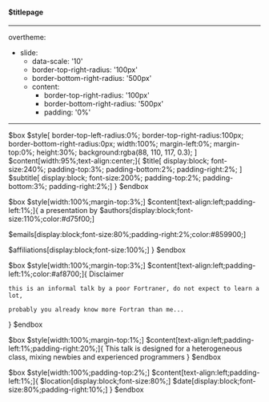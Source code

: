 #### $titlepage
---
overtheme:
  - slide:
    - data-scale: '10'
    - border-top-right-radius: '100px'
    - border-bottom-right-radius: '500px'
    - content:
      - border-top-right-radius: '100px'
      - border-bottom-right-radius: '500px'
      - padding: '0%'
---

$box
$style[
  border-top-left-radius:0%;
  border-top-right-radius:100px;
  border-bottom-right-radius:0px;
  width:100%;
  margin-left:0%;
  margin-top:0%;
  height:30%;
  background:rgba(88, 110, 117, 0.3);
]
$content[width:95%;text-align:center;]{
$title[
  display:block;
  font-size:240%;
  padding-top:3%;
  padding-bottom:2%;
  padding-right:2%;
]
$subtitle[
  display:block;
  font-size:200%;
  padding-top:2%;
  padding-bottom:3%;
  padding-right:2%;]
}
$endbox

$box
$style[width:100%;margin-top:3%;]
$content[text-align:left;padding-left:1%;]{
a presentation by $authors[display:block;font-size:110%;color:#d75f00;]
<p></p>
$emails[display:block;font-size:80%;padding-right:2%;color:#859900;]
<p></p>
$affiliations[display:block;font-size:100%;]
}
$endbox

$box
$style[width:100%;margin-top:3%;]
$content[text-align:left;padding-left:1%;color:#af8700;]{
Disclaimer

```
this is an informal talk by a poor Fortraner, do not expect to learn a lot,
```
```
probably you already know more Fortran than me...
```

}
$endbox

$box
$style[width:100%;margin-top:1%;]
$content[text-align:left;padding-left:1%;padding-right:20%;]{
This talk is designed for a heterogeneous class, mixing newbies and experienced programmers
}
$endbox

$box
$style[width:100%;padding-top:2%;]
$content[text-align:left;padding-left:1%;]{
  $location[display:block;font-size:80%;]
  $date[display:block;font-size:80%;padding-right:10%;]
}
$endbox

